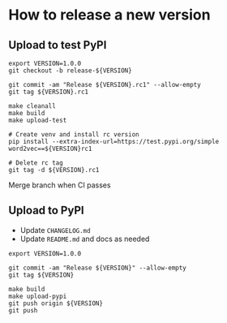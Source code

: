 # How to release a new version

## Upload to test PyPI

```
export VERSION=1.0.0
git checkout -b release-${VERSION}

git commit -am "Release ${VERSION}.rc1" --allow-empty
git tag ${VERSION}.rc1

make cleanall
make build
make upload-test

# Create venv and install rc version
pip install --extra-index-url=https://test.pypi.org/simple word2vec==${VERSION}rc1

# Delete rc tag
git tag -d ${VERSION}.rc1
```

Merge branch when CI passes

## Upload to PyPI

- Update `CHANGELOG.md`
- Update `README.md` and docs as needed

```
export VERSION=1.0.0

git commit -am "Release ${VERSION}" --allow-empty
git tag ${VERSION}

make build
make upload-pypi
git push origin ${VERSION}
git push
```
